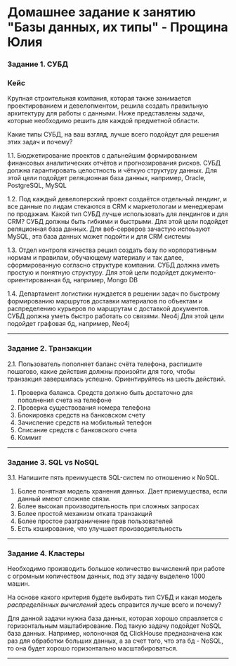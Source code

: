 # Домашнее задание к занятию "Базы данных, их типы" - Прощина Юлия


### Задание 1. СУБД

### Кейс
Крупная строительная компания, которая также занимается проектированием и девелопментом, решила создать 
правильную архитектуру для работы с данными. Ниже представлены задачи, которые необходимо решить для
каждой предметной области. 

Какие типы СУБД, на ваш взгляд, лучше всего подойдут для решения этих задач и почему? 
 
1.1. Бюджетирование проектов с дальнейшим формированием финансовых аналитических отчётов и прогнозирования рисков.
СУБД должна гарантировать целостность и чёткую структуру данных.
Для этой цели подойдет реляционная база данных, например, Oracle, PostgreSQL, MySQL

1.2. Под каждый девелоперский проект создаётся отдельный лендинг, и все данные по лидам стекаются в CRM к 
маркетологам и менеджерам по продажам. Какой тип СУБД лучше использовать для лендингов и для CRM? 
СУБД должны быть гибкими и быстрыми.
Для этой цели подойдет реляционная база данных. Для веб-серверов зачастую испоьзуют MySQL, эта база данных может подойти и для CRM системы

1.3. Отдел контроля качества решил создать базу по корпоративным нормам и правилам, обучающему материалу 
и так далее, сформированную согласно структуре компании. СУБД должна иметь простую и понятную структуру.
Для этой цели подойдет документо-ориентированная бд, например, Mongo DB

1.4. Департамент логистики нуждается в решении задач по быстрому формированию маршрутов доставки материалов 
по объектам и распределению курьеров по маршрутам с доставкой документов. СУБД должна уметь быстро работать
со связями. Neo4j
Для этой цели подойдет графовая бд, например, Neo4j

---

### Задание 2. Транзакции

2.1. Пользователь пополняет баланс счёта телефона, распишите пошагово, какие действия должны произойти для того, чтобы 
транзакция завершилась успешно. Ориентируйтесь на шесть действий.
1. Проверка баланса. Средств должно быть достаточно для пополнения счета на телефоне
2. Проверка существования номера телефона
3. Блокировка средств на банковском счету
4. Зачисление средств на мобильный телефон
5. Списание средств с банковского счета
6. Коммит
   
---

### Задание 3. SQL vs NoSQL

3.1. Напишите пять преимуществ SQL-систем по отношению к NoSQL. 

1. Более понятная модель хранения данных. Дает приемущества, если данный имеют сложнве связи.
2. Более высокая производительность при сложных запросах
3. Более простой механизм отката транзакций
4. Более простое разграничение прав пользователей
5. Есть кэширование, что улучшает производительность

---

### Задание 4. Кластеры

Необходимо производить большое количество вычислений при работе с огромным количеством данных, под эту задачу 
выделено 1000 машин. 

На основе какого критерия будете выбирать тип СУБД и какая модель *распределённых вычислений* 
здесь справится лучше всего и почему?

Для данной задачи нужна база данных, которая хорошо справляется с горизонтальным маштабирование. Под такую задачу подойдет NoSQL база данных. 
Например, колоночная бд ClickHouse предназначена как раз для обработки больших данных, а за счет того, что эта бд - NoSQL, то она будет хорошо горизонтально масштабироваться.


---


